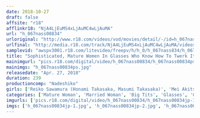 ```yaml
---
date: 2018-10-27
draft: false
affsite: "r18"
afflinkr18: "NjA4LjEuMS4xLjAuMC4wLjAuMA"
url: "h_067nass00834"
urloriginal: "http://www.r18.com/videos/vod/movies/detail/-/id=h_067nass00834"
urlfinal: "http://media.r18.com/track/NjA4LjEuMS4xLjAuMC4wLjAuMA/videos/vod/movies/detail/-/id=h_067nass00834"
samplevid: "awspv3001.r18.com/litevideo/freepv/h/h_0/h_067nass834/h_067nass834_dmb_w.mp4"
title: "Sophisticated, Mature Women In Glasses Who Know How To Twerk It Nasty"
mainimgurl: "pics.r18.com/digital/video/h_067nass00834/h_067nass00834ps.jpg"
mainimgs: "h_067nass00834ps.jpg"
releasedate: "Apr. 27, 2018"
duration: 239
productioncomp: "Nadeshiko"
girls: ['Reiko Sawamura (Honami Takasaka, Masumi Takasaka)', 'Mei Akitsuna', 'Yukino Shindo', 'Sumire Takaoka', 'Minako Kirishima', 'Aki Sasaki', 'Arisa Hanyu', 'Karen Minegishi']
categories: ['Mature Woman', 'Married Woman', 'Big Tits', 'Glasses', 'Compilation', 'Over 4 Hours', 'Hi-Def']
imgurls: ['pics.r18.com/digital/video/h_067nass00834/h_067nass00834jp-1.jpg', 'pics.r18.com/digital/video/h_067nass00834/h_067nass00834jp-2.jpg', 'pics.r18.com/digital/video/h_067nass00834/h_067nass00834jp-3.jpg', 'pics.r18.com/digital/video/h_067nass00834/h_067nass00834jp-4.jpg', 'pics.r18.com/digital/video/h_067nass00834/h_067nass00834jp-5.jpg', 'pics.r18.com/digital/video/h_067nass00834/h_067nass00834jp-6.jpg', 'pics.r18.com/digital/video/h_067nass00834/h_067nass00834jp-7.jpg', 'pics.r18.com/digital/video/h_067nass00834/h_067nass00834jp-8.jpg', 'pics.r18.com/digital/video/h_067nass00834/h_067nass00834jp-9.jpg', 'pics.r18.com/digital/video/h_067nass00834/h_067nass00834jp-10.jpg', 'pics.r18.com/digital/video/h_067nass00834/h_067nass00834jp-11.jpg', 'pics.r18.com/digital/video/h_067nass00834/h_067nass00834jp-12.jpg', 'pics.r18.com/digital/video/h_067nass00834/h_067nass00834jp-13.jpg', 'pics.r18.com/digital/video/h_067nass00834/h_067nass00834jp-14.jpg', 'pics.r18.com/digital/video/h_067nass00834/h_067nass00834jp-15.jpg', 'pics.r18.com/digital/video/h_067nass00834/h_067nass00834jp-16.jpg', 'pics.r18.com/digital/video/h_067nass00834/h_067nass00834jp-17.jpg', 'pics.r18.com/digital/video/h_067nass00834/h_067nass00834jp-18.jpg', 'pics.r18.com/digital/video/h_067nass00834/h_067nass00834jp-19.jpg', 'pics.r18.com/digital/video/h_067nass00834/h_067nass00834jp-20.jpg']
imgs: ['h_067nass00834jp-1.jpg', 'h_067nass00834jp-2.jpg', 'h_067nass00834jp-3.jpg', 'h_067nass00834jp-4.jpg', 'h_067nass00834jp-5.jpg', 'h_067nass00834jp-6.jpg', 'h_067nass00834jp-7.jpg', 'h_067nass00834jp-8.jpg', 'h_067nass00834jp-9.jpg', 'h_067nass00834jp-10.jpg', 'h_067nass00834jp-11.jpg', 'h_067nass00834jp-12.jpg', 'h_067nass00834jp-13.jpg', 'h_067nass00834jp-14.jpg', 'h_067nass00834jp-15.jpg', 'h_067nass00834jp-16.jpg', 'h_067nass00834jp-17.jpg', 'h_067nass00834jp-18.jpg', 'h_067nass00834jp-19.jpg', 'h_067nass00834jp-20.jpg']
---
```

